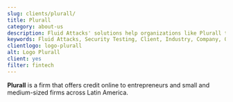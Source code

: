 ```yaml
---
slug: clients/plurall/
title: Plurall
category: about-us
description: Fluid Attacks' solutions help organizations like Plurall to identify security vulnerabilities in their systems and manage their attack surfaces.
keywords: Fluid Attacks, Security Testing, Client, Industry, Company, Organization, Pentesting, Ethical Hacking, Plurall
clientlogo: logo-plurall
alt: Logo Plurall
client: yes
filter: fintech
---
```


**Plurall** is a firm that offers credit online
to entrepreneurs and small and medium-sized firms across Latin America.
